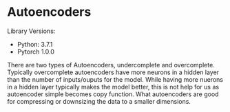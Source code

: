 # Autoencoders

Library Versions:
- Python: 3.7.1
- Pytorch 1.0.0


There are two types of Autoencoders, undercomplete and overcomplete. Typically overcomplete autoencoders have more neurons in a hidden layer than the number of inputs/ouputs for the model. While having more nuerons in a hidden layer typically makes the model better, this is not help for us as autoencoder simple becomes copy function. What autoencoders are good for compressing or downsizing the data to a smaller dimensions.

